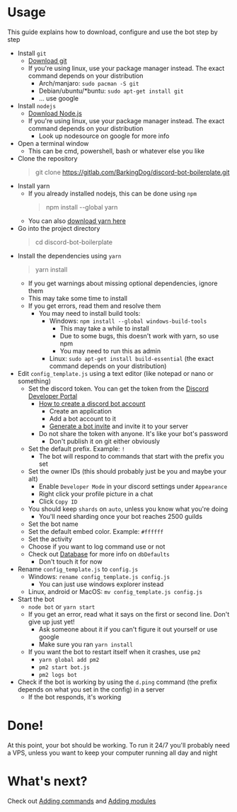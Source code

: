 # Usage
This guide explains how to download, configure and use the bot step by step

- Install `git`
    - [Download git](https://git-scm.com/downloads)
    - If you're using linux, use your package manager instead. The exact command depends on your distribution
        - Arch/manjaro: `sudo pacman -S git`
        - Debian/ubuntu/*buntu: `sudo apt-get install git`
        - ... use google
- Install `nodejs`
    - [Download Node.js](https://nodejs.org/en/download/)
    - If you're using linux, use your package manager instead. The exact command depends on your distribution
        - Look up nodesource on google for more info
- Open a terminal window
    - This can be cmd, powershell, bash or whatever else you like
- Clone the repository
    > git clone https://gitlab.com/BarkingDog/discord-bot-boilerplate.git
- Install yarn
    - If you already installed nodejs, this can be done using `npm`
        > npm install --global yarn
    - You can also [download yarn here](https://yarnpkg.com/lang/en/docs/install/)
- Go into the project directory
    > cd discord-bot-boilerplate
- Install the dependencies using `yarn`
    > yarn install
    - If you get warnings about missing optional dependencies, ignore them
    - This may take some time to install
    - If you get errors, read them and resolve them
        - You may need to install build tools:
            - Windows: `npm install --global windows-build-tools`
                - This may take a while to install
                - Due to some bugs, this doesn't work with yarn, so use npm
                - You may need to run this as admin
            - Linux: `sudo apt-get install build-essential` (the exact command depends on your distribution)
- Edit `config_template.js` using a text editor (like notepad or nano or something)
    - Set the discord token. You can get the token from the 
        [Discord Developer Portal](https://discordapp.com/developers/applications)
        - [How to create a discord bot account](https://anidiots.guide/getting-started/getting-started-long-version)
            - Create an application
            - Add a bot account to it
            - [Generate a bot invite](https://discordapi.com/permissions.html) and invite it to your server
        - Do not share the token with anyone. It's like your bot's password
            - Don't publish it on git either obviously
    - Set the default prefix. Example: `!`
        - The bot will respond to commands that start with the prefix you set
    - Set the owner IDs (this should probably just be you and maybe your alt)
        - Enable `Developer Mode` in your discord settings under `Appearance`
        - Right click your profile picture in a chat
        - Click `Copy ID`
    - You should keep `shards` on `auto`, unless you know what you're doing
        - You'll need sharding once your bot reaches 2500 guilds
    - Set the bot name
    - Set the default embed color. Example: `#ffffff`
    - Set the activity
    - Choose if you want to log command use or not
    - Check out [Database](database.md) for more info on `dbDefaults`
        - Don't touch it for now
- Rename `config_template.js` to `config.js`
    - Windows: `rename config_template.js config.js`
        - You can just use windows explorer instead
    - Linux, android or MacOS: `mv config_template.js config.js`
- Start the bot
    - `node bot` or `yarn start`
    - If you get an error, read what it says on the first or second line. Don't give up just yet!
        - Ask someone about it if you can't figure it out yourself or use google
        - Make sure you ran `yarn install`
    - If you want the bot to restart itself when it crashes, use `pm2`
        - `yarn global add pm2`
        - `pm2 start bot.js`
        - `pm2 logs bot`
- Check if the bot is working by using the `d.ping` command (the prefix depends on what you set in the config) in a server
    - If the bot responds, it's working

# Done!
At this point, your bot should be working. To run it 24/7 you'll probably need a VPS, unless you want to keep your computer running all day and night

# What's next?
Check out [Adding commands](addingCommands.md) and [Adding modules](addingModules.md)
